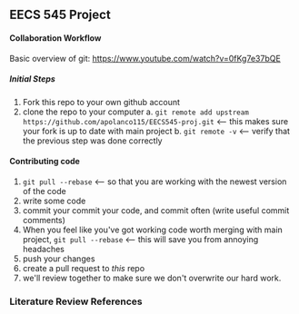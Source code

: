 ## EECS 545 Project

#### Collaboration Workflow
Basic overview of git:
https://www.youtube.com/watch?v=0fKg7e37bQE



##### Initial Steps
1. Fork this repo to your own github account
2. clone the repo to your computer
  a. ```git remote add upstream https://github.com/apolanco115/EECS545-proj.git``` <-- this makes sure your fork is up to date with main project
  b. ```git remote -v``` <-- verify that the previous step was done correctly

#### Contributing code
1. ```git pull --rebase``` <-- so that you are working with the newest version of the code
2. write some code
3. commit your commit your code, and commit often (write useful commit comments)
4. When you feel like you've got working code worth merging with main project, ```git pull --rebase``` <-- this will save you from annoying headaches
5. push your changes
6. create a pull request to *this* repo
7. we'll review together to make sure we don't overwrite our hard work.

### Literature Review References

